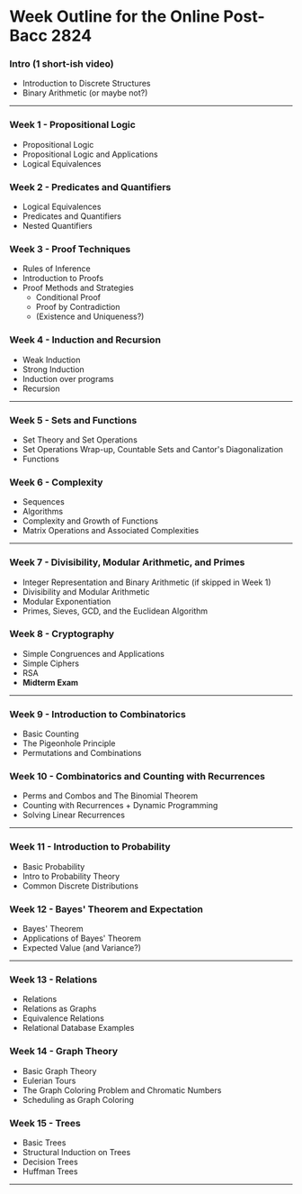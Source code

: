 # Week Outline for the Online Post-Bacc 2824 

### Intro (1 short-ish video)
- Introduction to Discrete Structures 
- Binary Arithmetic (or maybe not?)
*** 

### Week 1 - Propositional Logic 
- Propositional Logic 
- Propositional Logic and Applications 
- Logical Equivalences 

### Week 2 - Predicates and Quantifiers 
- Logical Equivalences 
- Predicates and Quantifiers 
- Nested Quantifiers 

### Week 3 - Proof Techniques 
- Rules of Inference 
- Introduction to Proofs 
- Proof Methods and Strategies 
	- Conditional Proof
	- Proof by Contradiction 
	- (Existence and Uniqueness?)

### Week 4 - Induction and Recursion 
- Weak Induction 
- Strong Induction 
- Induction over programs 
- Recursion 
*** 

### Week 5 - Sets and Functions 
- Set Theory and Set Operations 
- Set Operations Wrap-up, Countable Sets and Cantor's Diagonalization 
- Functions

### Week 6 - Complexity 
- Sequences 
- Algorithms 
- Complexity and Growth of Functions 
- Matrix Operations and Associated Complexities 
*** 

### Week 7 - Divisibility, Modular Arithmetic, and Primes 
- Integer Representation and Binary Arithmetic (if skipped in Week 1)
- Divisibility and Modular Arithmetic 
- Modular Exponentiation 
- Primes, Sieves, GCD, and the Euclidean Algorithm  

### Week 8 - Cryptography 
- Simple Congruences and Applications 
- Simple Ciphers 
- RSA 
- **Midterm Exam** 
*** 

### Week 9 - Introduction to Combinatorics 
- Basic Counting 
- The Pigeonhole Principle 
- Permutations and Combinations 

### Week 10 - Combinatorics and Counting with Recurrences 
- Perms and Combos and The Binomial Theorem 
- Counting with Recurrences + Dynamic Programming 
- Solving Linear Recurrences 
*** 

### Week 11 - Introduction to Probability 
- Basic Probability 
- Intro to Probability Theory 
- Common Discrete Distributions 

### Week 12 - Bayes' Theorem and Expectation 
- Bayes' Theorem 
- Applications of Bayes' Theorem 
- Expected Value (and Variance?)
*** 

### Week 13 - Relations 
- Relations 
- Relations as Graphs 
- Equivalence Relations 
- Relational Database Examples 

### Week 14 - Graph Theory 
- Basic Graph Theory 
- Eulerian Tours 
- The Graph Coloring Problem and Chromatic Numbers
- Scheduling as Graph Coloring

### Week 15 - Trees 
- Basic Trees
- Structural Induction on Trees 
- Decision Trees 
- Huffman Trees 
*** 




